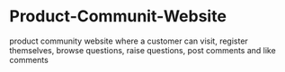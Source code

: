 # Product-Communit-Website
product community website where a customer can visit, register themselves, 
browse questions, raise questions, post comments and like comments
